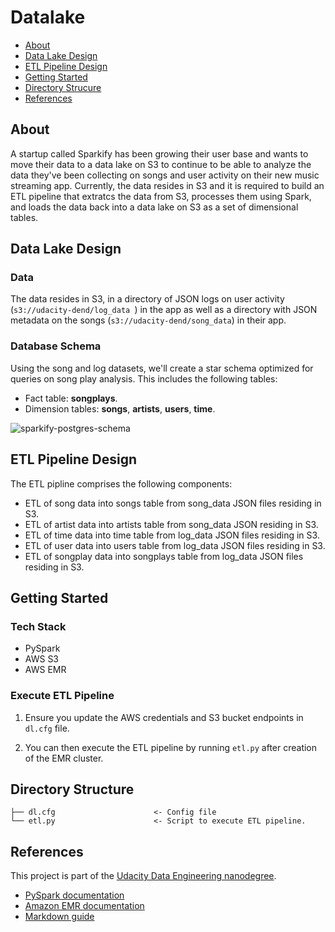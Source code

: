 # Datalake

- [About](#about)
- [Data Lake Design](#data-lake-design)
- [ETL Pipeline Design](#etl-pipeline-design)
- [Getting Started](#getting-started)
- [Directory Strucure](#directory-structure)
- [References](#references)

## About

A startup called Sparkify has been growing their user base and wants to move their data to a data lake on S3 to continue to be able to analyze the data they've been collecting on songs and user activity on their new music streaming app. Currently, the data resides in S3 and it is required to build an ETL pipeline that extratcs the data from S3, processes them using Spark, and loads the data back into a data lake on S3 as a set of dimensional tables.

## Data Lake Design

### Data

The data resides in S3, in a directory of JSON logs on user activity (```s3://udacity-dend/log_data
```) in the app as well as a directory with JSON metadata on the songs (```s3://udacity-dend/song_data```) in their app.


### Database Schema

Using the song and log datasets, we'll create a star schema optimized for queries on song play analysis. This includes the following tables:

- Fact table: **songplays**.
- Dimension tables: **songs**, **artists**, **users**, **time**. 

![sparkify-postgres-schema](sparkify-postgres-schema.png)


## ETL Pipeline Design


The ETL pipline comprises the following components:

- ETL of song data into songs table from song_data JSON files residing in S3.
- ETL of artist data into artists table from song_data JSON residing in S3.
- ETL of time data into time table from log_data JSON files residing in S3.
- ETL of user data into users table from log_data JSON files residing in S3.
- ETL of songplay data into songplays table from log_data JSON files residing in S3.

## Getting Started

### Tech Stack
- PySpark
- AWS S3
- AWS EMR

### Execute ETL Pipeline

1. Ensure you update the AWS credentials and S3 bucket endpoints in ```dl.cfg``` file.

2. You can then execute the ETL pipeline by running ```etl.py``` after creation of the EMR cluster.


## Directory Structure

```
├── dl.cfg                      <- Config file 
└── etl.py                      <- Script to execute ETL pipeline.                           

```

## References

This project is part of the [Udacity Data Engineering nanodegree](https://www.udacity.com/course/data-engineer-nanodegree--nd027).

- [PySpark documentation](https://spark.apache.org/docs/latest/api/python/)
- [Amazon EMR documentation](https://aws.amazon.com/emr/)
- [Markdown guide](https://www.markdownguide.org/basic-syntax/)
